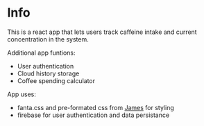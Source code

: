 # Info
This is a react app that lets users track caffeine intake and current concentration in the system. 

Additional app funtions:

* User authentication
* Cloud history storage
* Coffee spending calculator

App uses:

* fanta.css and pre-formated css from [James](https://github.com/jamezmca) for styling
* firebase for user authentication and data persistance
